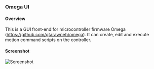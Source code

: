 ### Omega UI

#### Overview

This is a GUI front-end for microcontroller firmware Omega (https://github.com/gtarawneh/omega). It can create, edit and execute motion command scripts on the controller.

#### Screenshot

![Screenshot](https://raw.github.com/gtarawneh/omega-ui/master/screenshots/screenshot1.png "Screenshot")
